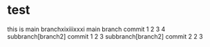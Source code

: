 # test
this is main branchxixiiixxxi
main branch commit 1 2 3 4
subbranch[branch2] commit 1 2 3
subbranch[branch2] commit 2 2 3
